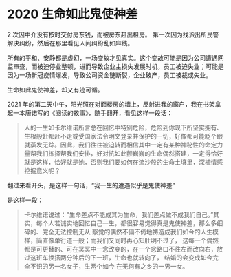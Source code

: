 #  2020 生命如此鬼使神差
 





2 次因中介没有按时交付房东钱，而被房东赶出租房。
第一次因为找派出所民警解决纠纷，然后在那里看见人间纠纷乱如麻线。


所有的平和、安静都是虚幻，一场变故才见真实。这个变故可能是因为公司遭遇网监审查，而被迫停业整顿，进而导致企业主损失发展时机，员工被迫失业；可能是因为一场新冠疫情爆发，导致公司资金链断裂，企业破产，员工被裁或失业。


生命如此鬼使神差，却又有迹可循。

2021 年的第二天中午，阳光照在对面楼房的墙上，反射进我的窗户，我在书架拿起一本唐诺写的《阅读的故事》，随手翻开，看见这样一段话：

> 人的一生如卡尔维诺所言总在回忆中特别危险，危险到你现下所坚实拥有、生根般赶都赶不走或受国家法令明文登录并保护的一切，好像都可能眨个眼就蒸发无踪。因此，我们往往被迫转而相信其中一定有某种神秘性的命定力量帮我们拣择帮我们安排，好对抗如此颤巍巍的生命偶然搭建，一定得恰好就是这样，恰好就是她，否则我们要如何在流沙般的生命土壤里，深植情感挖掘意义呢？

翻过来看开头，是这样一句话，“我一生的遭遇似乎是鬼使神差”

是这样一段：

> 卡尔维诺说过："生命差点不能成其为生命，我们差点做不成我们自己。”其实，每个人若诚实地回忆自己一生，都很容易觉得真是鬼使神差，那么多细碎的、完全无法控制无从 察觉的偶然不偏不倚地祷造成我们如今的人生模样，简直像单行道一般；而我们又同时再心知肚明不过了， 这每一个偶然都是可更替的、可在冥冥中一念改变的，在一个忿路口不往左而改向右，放过这班车换搭两分钟后的下一班，生命也就转向了， 结婚的会变成如今完全不识的另一名女子，生两个如今 在无何有之乡的一男一女。